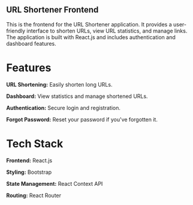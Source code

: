 ## URL Shortener Frontend

This is the frontend for the URL Shortener application. It provides a user-friendly interface to shorten URLs, view URL statistics, and manage links. The application is built with React.js and includes authentication and dashboard features.

# Features

**URL Shortening:** Easily shorten long URLs.

**Dashboard:** View statistics and manage shortened URLs.

**Authentication:** Secure login and registration.

**Forgot Password:** Reset your password if you've forgotten it.

# Tech Stack

**Frontend:** React.js

**Styling:** Bootstrap

**State Management:** React Context API  

**Routing:** React Router

